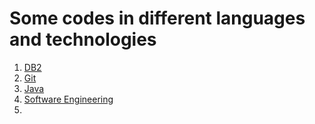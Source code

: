 # Some codes in different languages and technologies

1. [DB2](https://github.com/peymanME/Tools/tree/master/DB2)
2. [Git](https://github.com/peymanME/Tools/tree/master/Git)
3. [Java](https://github.com/peymanME/Tools/tree/master/Java)
4. [Software Engineering](https://github.com/peymanME/Tools/tree/master/SoftwareEngineering)
5. 